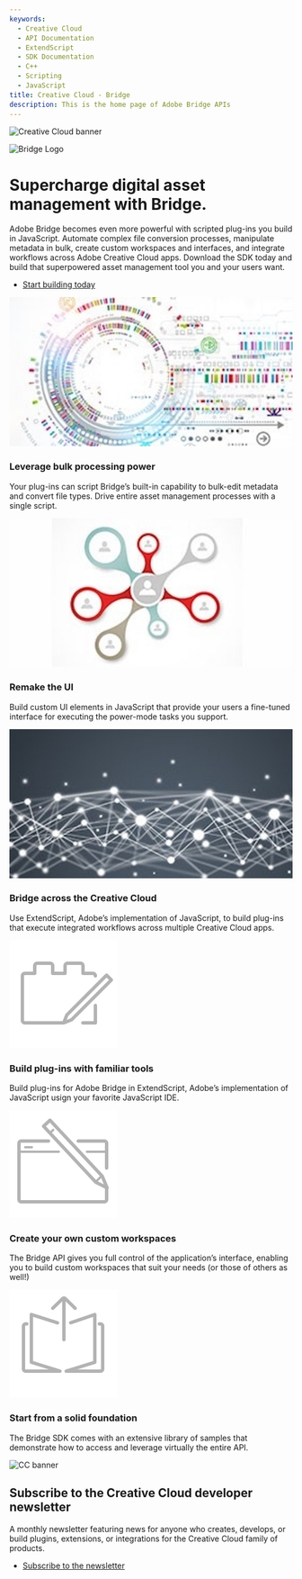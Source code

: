 ```yaml
---
keywords:
  - Creative Cloud
  - API Documentation
  - ExtendScript
  - SDK Documentation
  - C++
  - Scripting
  - JavaScript
title: Creative Cloud - Bridge
description: This is the home page of Adobe Bridge APIs 
---
```


<Hero slots="image, icon, heading, text, buttons" variant="halfwidth" />

![Creative Cloud banner](https://adobe.io/shared/images/cc-hero.png)

![Bridge Logo](https://adobe.io/shared/icons/br_appicon_64.svg)

#  Supercharge digital asset management with Bridge.

Adobe Bridge becomes even more powerful with scripted plug-ins you build in JavaScript. Automate complex file conversion processes, manipulate metadata in bulk, create custom workspaces and interfaces, and integrate workflows across Adobe Creative Cloud apps. Download the SDK today and build that superpowered asset management tool you and your users want.

* [Start building today](https://console.adobe.io/downloads/br)



<TextBlock slots="image, heading, text" width="33%" theme="dark" isCentered />

![alt text](images/1497557907913.old.bridge1.jpg)

### Leverage bulk processing power

Your plug-ins can script Bridge’s built-in capability to bulk-edit metadata and convert file types. Drive entire asset management processes with a single script.

<TextBlock slots="image, heading, text" width="33%" theme="dark" isCentered />

![alt text](images/1497557920875.old.bridge2.jpg)

### Remake the UI

Build custom UI elements in JavaScript that provide your users a fine-tuned interface for executing the power-mode tasks you support.

<TextBlock slots="image, heading, text" width="33%" theme="dark" isCentered />

![alt text](images/1497557927034.old.bridge3.jpg)

### Bridge across the Creative Cloud

Use ExtendScript, Adobe’s implementation of JavaScript, to build plug-ins that execute integrated workflows across multiple Creative Cloud apps.


<TextBlock slots="image, heading, text" width="33%" theme="dark" isCentered />


![alt text](images/S_IlluBuildPlugIn_96.svg)

### Build plug-ins with familiar tools

Build plug-ins for Adobe Bridge in ExtendScript, Adobe’s implementation of JavaScript usign your favorite JavaScript IDE.


<TextBlock slots="image, heading, text" width="33%" theme="dark" isCentered />

![alt text](images/S_IlluCreateWorkspace_96.svg)

### Create your own custom workspaces

The Bridge API gives you full control of the application’s interface, enabling you to build custom workspaces that suit your needs (or those of others as well!)

<TextBlock slots="image, heading, text" width="33%" theme="dark" isCentered />

![alt text](images/S_IlluUseFromLibrary_96.svg)

### Start from a solid foundation

The Bridge SDK comes with an extensive library of samples that demonstrate how to access and leverage virtually the entire API.

<SummaryBlock slots="image, heading, text, buttons" background="rgb(9, 90, 186)" />

![CC banner](https://adobe.io/shared/images/cc-banner.png)

## Subscribe to the Creative Cloud developer newsletter 

A monthly newsletter featuring news for anyone who creates, develops, or build plugins, extensions, or integrations for the
Creative Cloud family of products.

* [Subscribe to the newsletter](https://www.adobe.com/subscription/ccdevnewsletter.html)